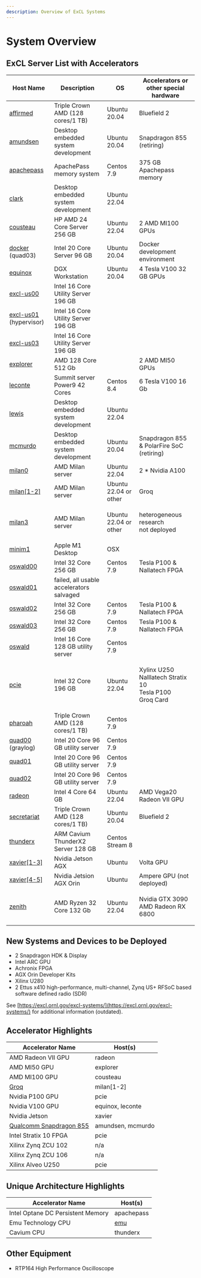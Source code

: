 ```yaml
---
description: Overview of ExCL Systems
---
```


# System Overview

## ExCL Server List with Accelerators

| Host Name                            | Description                              | OS                    | Accelerators or other special hardware                                 |
| ------------------------------------ | ---------------------------------------- | --------------------- | ---------------------------------------------------------------------- |
| [affirmed](affirmed.md)              | Triple Crown AMD (128 cores/1 TB)        | Ubuntu 20.04          | Bluefield 2                                                            |
| [amundsen](amundsen.md)              | Desktop embedded system development      | Ubuntu 20.04          | Snapdragon 855 (retiring)                                              |
| [apachepass](apachepass.md)          | ApachePass memory system                 | Centos 7.9            | 375 GB Apachepass memory                                               |
| [clark](clark.md)                    | Desktop embedded system development      | Ubuntu 22.04          |                                                                        |
| [cousteau](cousteau.md)              | HP AMD 24 Core Server 256 GB             | Ubuntu 22.04          | 2 AMD MI100 GPUs                                                       |
| [docker](docker.md) (quad03)         | Intel 20 Core Server 96 GB               | Ubuntu 20.04          | Docker development environment                                         |
| [equinox](equinox.md)                | DGX Workstation                          | Ubuntu 20.04          | 4 Tesla V100 32 GB GPUs                                                |
| [excl-us00](excl-us.md)              | Intel 16 Core Utility Server 196 GB      |                       |                                                                        |
| [excl-us01](excl-us.md) (hypervisor) | Intel 16 Core Utility Server 196 GB      |                       |                                                                        |
| [excl-us03](excl-us.md)              | Intel 16 Core Utility Server 196 GB      |                       |                                                                        |
| [explorer](explorer.md)              | AMD 128 Core 512 Gb                      |                       | 2 AMD MI50 GPUs                                                        |
| [leconte](leconte.md)                | Summit server Power9 42 Cores            | Centos 8.4            | 6 Tesla V100 16 Gb                                                     |
| [lewis](lewis.md)                    | Desktop embedded system development      | Ubuntu 22.04          |                                                                        |
| [mcmurdo](mcmurdo.md)                | Desktop embedded system development      | Ubuntu 20.04          | Snapdragon 855 & PolarFire SoC (retiring)                              |
| [milan0](milan.md)                   | AMD Milan server                         | Ubuntu 22.04          | 2 \* Nvidia A100                                                       |
| [milan\[1-2\]](milan.md)             | AMD Milan server                         | Ubuntu 22.04 or other | Groq                                                                   |
| [milan3](milan.md)                   | AMD Milan server                         | Ubuntu 22.04 or other | <p>heterogeneous research<br>not deployed</p>                          |
| [minim1](minim1.md)                  | Apple M1 Desktop                         | OSX                   |                                                                        |
| [oswald00](oswald.md)                | Intel 32 Core 256 GB                     | Centos 7.9            | Tesla P100 & Nallatech FPGA                                            |
| [oswald01](oswald.md)                | failed, all usable accelerators salvaged |                       |                                                                        |
| [oswald02](oswald.md)                | Intel 32 Core 256 GB                     | Centos 7.9            | Tesla P100 & Nallatech FPGA                                            |
| [oswald03](oswald.md)                | Intel 32 Core 256 GB                     | Centos 7.9            | Tesla P100 & Nallatech FPGA                                            |
| [oswald](oswald.md)                  | Intel 16 Core 128 GB utility server      | Centos 7.9            |                                                                        |
| [pcie](pcie.md)                      | Intel 32 Core 196 GB                     | Ubuntu 22.04          | <p>Xylinx U250<br>Nalllatech Stratix 10<br>Tesla P100<br>Groq Card</p> |
| [pharoah](pharoah.md)                | Triple Crown AMD (128 cores/1 TB)        | Centos 7.9            |                                                                        |
| [quad00](quad.md) (graylog)          | Intel 20 Core 96 GB utility server       | Centos 7.9            |                                                                        |
| [quad01](quad.md)                    | Intel 20 Core 96 GB utility server       | Centos 7.9            |                                                                        |
| [quad02](quad.md)                    | Intel 20 Core 96 GB utility server       | Centos 7.9            |                                                                        |
| [radeon](radeon.md)                  | Intel 4 Core 64 GB                       | Ubuntu 22.04          | AMD Vega20 Radeon VII GPU                                              |
| [secretariat](broken-reference)      | Triple Crown AMD (128 cores/1 TB)        | Ubuntu 20.04          | Bluefield 2                                                            |
| [thunderx](thunderx.md)              | ARM Cavium ThunderX2 Server 128 GB       | Centos Stream 8       |                                                                        |
| [xavier\[1-3\]](xavier.md)           | Nvidia Jetson AGX                        | Ubuntu                | Volta GPU                                                              |
| [xavier\[4-5\]](xavier.md)           | Nvidia Jetsion AGX Orin                  | Ubuntu                | Ampere GPU (not deployed)                                              |
| [zenith](zenith.md)                  | AMD Ryzen 32 Core 132 Gb                 | Ubuntu 22.04          | <p>Nvidia GTX 3090<br>AMD Radeon RX 6800</p>                           |

## New Systems and Devices to be Deployed

* 2 Snapdragon HDK & Display
* Intel ARC GPU
* Achronix FPGA
* AGX Orin Developer Kits
* Xilinx U280
* 2 Ettus x410 high-performance, multi-channel, Zynq US+ RFSoC based software defined radio (SDR)

See [https://excl.ornl.gov/excl-systems/](https://excl.ornl.gov/excl-systems/) for additional information (outdated).

## Accelerator Highlights

| Accelerator Name                         | Host(s)           |
| ---------------------------------------- | ----------------- |
| AMD Radeon VII GPU                       | radeon            |
| AMD MI50 GPU                             | explorer          |
| AMD MI100 GPU                            | cousteau          |
| [Groq](../quick-start-guides/groq.md)    | milan\[1-2]       |
| Nvidia P100 GPU                          | pcie              |
| Nvidia V100 GPU                          | equinox, leconte  |
| Nvidia Jetson                            | xavier            |
| [Qualcomm Snapdragon 855](snapdragon.md) | amundsen, mcmurdo |
| Intel Stratix 10 FPGA                    | pcie              |
| Xilinx Zynq ZCU 102                      | n/a               |
| Xilinx Zynq ZCU 106                      | n/a               |
| Xilinx Alveo U250                        | pcie              |

## Unique Architecture Highlights

| Accelerator Name                  | Host(s)       |
| --------------------------------- | ------------- |
| Intel Optane DC Persistent Memory | apachepass    |
| Emu Technology CPU                | [emu](emu.md) |
| Cavium CPU                        | thunderx      |

## Other Equipment

* RTP164 High Performance Oscilloscope
